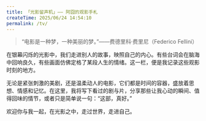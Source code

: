 ```yaml
---
title: 「光影留声机」—— 阿囧的观影手札
createTime: 2025/06/24 14:54:10
permalink: /tv/
---
```


>“电影是一种梦，一种美丽的梦。”——费德里科·费里尼（Federico Fellini）

在银幕闪烁的光影中，我们走进别人的故事，映照自己的内心。有些台词会在脑海中回响良久，有些画面仿佛定格了某段人生的情绪。这一栏，便是我记录这些观影时刻的地方。

无论是紧张刺激的美剧，还是温柔动人的电影，它们都是时间的容器，盛放着思想、情感和记忆。在这里，我将写下看过的剧与片，分享那些让我心动的瞬间、值得回味的情节，或者只是简单说一句：“这部，真好。”

欢迎你与我一起，在光影之中，走过世界，走进自己。